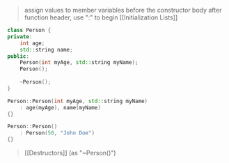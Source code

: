>assign values to member variables before the constructor body
>	after function header, use ":" to begin [[Initialization Lists]] 

```C++
class Person {
private:
	int age;
	std::string name;
public:
	Person(int myAge, std::string myName);
	Person();
	
	~Person();
}

Person::Person(int myAge, std::string myName)
	: age(myAge), name(myName)
{}

Person::Person()
	: Person(50, "John Doe")
{}
```
>[[Destructors]] (as "~Person()")

